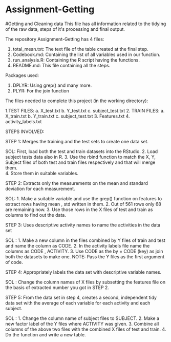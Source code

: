 # Assignment-Getting
#Getting and Cleaning data
This file has all information related to the tidying of the raw data, steps of it's processing and final output.

The repository Assignment-Getting has 4 files:
1. total_mean.txt: The text file of the table created at the final step.
2. Codebook.md: Containing the list of all variables used in our function.
3. run_analysis.R: Containing the R script having the functions.
4. README.md: This file containing all the steps.


Packages used:

1. DPLYR: Using grep() and many more.
2. PLYR: For the join function


The files needed to complete this project (in the working directory):

1.TEST FILES:
   a. X_test.txt
   b. Y_test.txt
   c. subject_test.txt 
2. TRAIN FILES:
   a. X_train.txt
   b. Y_train.txt
   c. subject_test.txt
3. Features.txt
4. activity_labels.txt

STEPS INVOLVED:

STEP 1: Merges the training and the test sets to create one data set.

SOL: First, load both the test and train datasets into the RStudio.
2. Load subject tests data also in R.
3. Use the rbind function to match the X, Y, Subject files of both test and train files respectively and that will merge them.\
4. Store them in suitable variables.


STEP 2: Extracts only the measurements on the mean and standard deviation for each measurement.

SOL: 1. Make a suitable variable and use the grep() function on features to extract rows having mean , std written in them.
2. Out of 561 rows only 68 are remaining now.
3. Use those rows in the X files of test and train as columns to find out the data.


STEP 3: Uses descriptive activity names to name the activities in the data set

SOL : 1. Make a new column in the files combined by Y files of train and test and name the column as CODE. 
2. In the activity labels file name the columns as CODE , ACTIVITY.
3. Use CODE as the by = CODE (key) as join both the datasets to make one. 
NOTE: Pass the Y files as the first argument of code.


STEP 4: Appropriately labels the data set with descriptive variable names.

SOL : Change the column names of X files by subsetting the features file on the basis of extracted number you got in STEP 2.



STEP 5: From the data set in step 4, creates a second, independent tidy data set with the average of each variable for each activity and each subject.

SOL : 1. Change the column name of subject files to SUBJECT.
2. Make a new factor label of the Y files where ACTIVITY was given.
3. Combine all columns of the above two files with the combined X files of test and train.
4. Do the function and write a new table.
